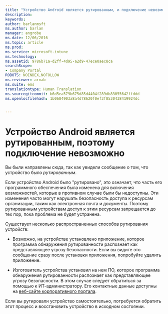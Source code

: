 ```yaml
---
title: "Устройство Android является рутированным, и подключение невозможно | Документы Майкрософт"
description: 
keywords: 
author: barlanmsft
ms.author: barlan
manager: angrobe
ms.date: 12/06/2016
ms.topic: article
ms.prod: 
ms.service: microsoft-intune
ms.technology: 
ms.assetid: 9786b71a-d2ff-4d95-a2d9-47ece0aec8ca
searchScope:
- Company Portal
ROBOTS: NOINDEX,NOFOLLOW
ms.reviewer: arnab
ms.suite: ems
translationtype: Human Translation
ms.sourcegitcommit: b6d5ea579b675d85d4404f289db83055642ffddd
ms.openlocfilehash: 1b0684903a8a4d78620f0ef3f8530438419924dc


---
```


# <a name="your-android-device-is-rooted-so-you-cant-connect"></a>Устройство Android является рутированным, поэтому подключение невозможно

Вы были направлены сюда, так как увидели сообщение о том, что устройство было _рутированным_.

Если устройство Android было "рутировано", это означает, что часть его программного обеспечения была изменена для включения возможностей, которые в противном случае были бы недоступны. Эти изменения часто могут нарушать безопасность доступа к ресурсам организации, таким как электронная почта и документы. Поэтому рутированным устройствам доступ к этим ресурсам запрещается до тех пор, пока проблема не будет устранена.  

Существует несколько распространенных способов рутирования устройств:

- Возможно, на устройстве установлено приложение, которое программа обнаружения рутированности распознает как представляющее угрозу безопасности. Если вы видите это сообщение сразу после установки приложения, попробуйте удалить приложение.

- Изготовитель устройства установил на нем ПО, которое программа обнаружения рутированности распознает как представляющее угрозу безопасности. В этом случае следует обратиться за помощью к ИТ-администратору. Его контактные данные доступны на [веб-сайте корпоративного портала](http://portal.manage.microsoft.com).

Если вы рутировали устройство самостоятельно, потребуется обратить этот процесс и восстановить устройство в исходном состоянии.



<!--HONumber=Dec16_HO2-->


